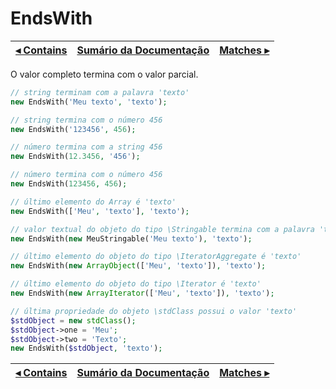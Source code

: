# EndsWith

[◂ Contains](05-contains.md) | [Sumário da Documentação](indice.md) | [Matches ▸](05-matches.md)
-- | -- | --

O valor completo termina com o valor parcial.

```php
// string terminam com a palavra 'texto'
new EndsWith('Meu texto', 'texto');

// string termina com o número 456
new EndsWith('123456', 456);

// número termina com a string 456
new EndsWith(12.3456, '456');

// número termina com o número 456
new EndsWith(123456, 456);

// último elemento do Array é 'texto'
new EndsWith(['Meu', 'texto'], 'texto');

// valor textual do objeto do tipo \Stringable termina com a palavra 'texto'
new EndsWith(new MeuStringable('Meu texto'), 'texto');

// último elemento do objeto do tipo \IteratorAggregate é 'texto'
new EndsWith(new ArrayObject(['Meu', 'texto']), 'texto');

// último elemento do objeto do tipo \Iterator é 'texto'
new EndsWith(new ArrayIterator(['Meu', 'texto']), 'texto');

// última propriedade do objeto \stdClass possui o valor 'texto'
$stdObject = new stdClass();
$stdObject->one = 'Meu';
$stdObject->two = 'Texto';
new EndsWith($stdObject, 'texto');
```

[◂ Contains](05-contains.md) | [Sumário da Documentação](indice.md) | [Matches ▸](05-matches.md)
-- | -- | --

